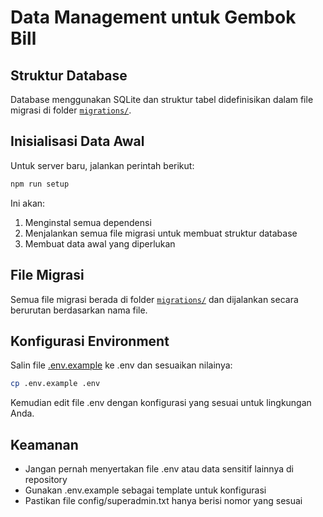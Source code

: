 # Data Management untuk Gembok Bill

## Struktur Database

Database menggunakan SQLite dan struktur tabel didefinisikan dalam file migrasi di folder [`migrations/`](file:///e:/gembok-bill211025/migrations).

## Inisialisasi Data Awal

Untuk server baru, jalankan perintah berikut:

```bash
npm run setup
```

Ini akan:
1. Menginstal semua dependensi
2. Menjalankan semua file migrasi untuk membuat struktur database
3. Membuat data awal yang diperlukan

## File Migrasi

Semua file migrasi berada di folder [`migrations/`](file:///e:/gembok-bill211025/migrations) dan dijalankan secara berurutan berdasarkan nama file.

## Konfigurasi Environment

Salin file [.env.example](file:///e:/gembok-bill211025/.env.example) ke .env dan sesuaikan nilainya:

```bash
cp .env.example .env
```

Kemudian edit file .env dengan konfigurasi yang sesuai untuk lingkungan Anda.

## Keamanan

- Jangan pernah menyertakan file .env atau data sensitif lainnya di repository
- Gunakan .env.example sebagai template untuk konfigurasi
- Pastikan file config/superadmin.txt hanya berisi nomor yang sesuai
